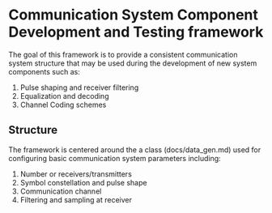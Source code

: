 # Communication System Component Development and Testing framework

The goal of this framework is to provide a consistent communication system structure that may be used during the development of new system components such as:

1.  Pulse shaping and receiver filtering
2.  Equalization and decoding
3.  Channel Coding schemes


## Structure
The framework is centered around the a class (docs/data_gen.md) used for configuring basic communication system parameters including:
1.  Number or receivers/transmitters
2.  Symbol constellation and pulse shape
3.  Communication channel
4.  Filtering and sampling at receiver
